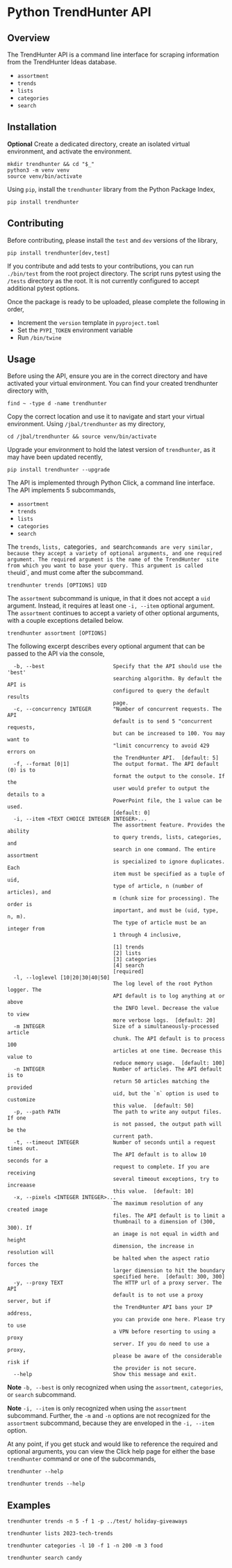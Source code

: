 # Python TrendHunter API

## Overview
The TrendHunter API is a command line interface for scraping information
from the TrendHunter Ideas database.
- `assortment`
- `trends`
- `lists`
- `categories`
- `search`

## Installation
**Optional** Create a dedicated directory, create an isolated
virtual environment, and activate the environment.
```
mkdir trendhunter && cd "$_"
python3 -m venv venv
source venv/bin/activate
```

Using `pip`, install the `trendhunter` library from the Python
Package Index,
```
pip install trendhunter
```

## Contributing
Before contributing, please install the `test` and `dev` versions of
the library,
```
pip install trendhunter[dev,test]
```

If you contribute and add tests to your contributions, you can run 
`./bin/test` from the root project directory. The script runs pytest
using the `/tests` directory as the root. It is not currently configured to accept
additional pytest options.

Once the package is ready to be uploaded, please complete the
following in order,
- Increment the `version` template in `pyproject.toml`
- Set the `PYPI_TOKEN` environment variable
- Run `/bin/twine`


## Usage
Before using the API, ensure you are in the correct directory and
have activated your virtual environment. You can find your created
trendhunter directory with,
```
find ~ -type d -name trendhunter
```

Copy the correct location and use it to navigate and start your
virtual environment. Using `/jbal/trendhunter` as my directory,
```
cd /jbal/trendhunter && source venv/bin/activate
```

Upgrade your environment to hold the latest version of `trendhunter`, as
it may have been updated recently,
```
pip install trendhunter --upgrade
```

The API is implemented through Python Click, a command line
interface. The API implements 5 subcommands,
- `assortment`
- `trends`
- `lists`
- `categories`
- `search`

The `trends`, `lists, `categories`, and `search` commands are very similar,
because they accept a variety of optional arguments, and one
required argument. The required argument is the name of the TrendHunter 
site from which you want to base your query. This argument is called the
`uid`, and must come after the subcommand.
```
trendhunter trends [OPTIONS] UID
```

The `assortment` subcommand is unique, in that it does not accept a `uid`
argument. Instead, it requires at least one `-i, --item` optional argument.
The `assortment` continues to accept a variety of other optional
arguments, with a couple exceptions detailed below.
```
trendhunter assortment [OPTIONS]
```

The following excerpt describes every optional argument that can
be passed to the API via the console,
```
  -b, --best                      Specify that the API should use the 'best'
                                  searching algorithm. By default the API is
                                  configured to query the default results
                                  page.
  -c, --concurrency INTEGER       "Number of concurrent requests. The API
                                  default is to send 5 "concurrent requests,
                                  but can be increased to 100. You may want to
                                  "limit concurrency to avoid 429 errors on
                                  the TrendHunter API.  [default: 5]
  -f, --format [0|1]              The output format. The API default (0) is to
                                  format the output to the console. If the
                                  user would prefer to output the details to a
                                  PowerPoint file, the 1 value can be used.
                                  [default: 0]
  -i, --item <TEXT CHOICE INTEGER INTEGER>...
                                  The assortment feature. Provides the ability
                                  to query trends, lists, categories, and
                                  search in one command. The entire assortment
                                  is specialized to ignore duplicates. Each
                                  item must be specified as a tuple of uid,
                                  type of article, n (number of articles), and
                                  m (chunk size for processing). The order is
                                  important, and must be (uid, type, n, m).
                                  The type of article must be an integer from
                                  1 through 4 inclusive,
                                  
                                  [1] trends
                                  [2] lists
                                  [3] categories
                                  [4] search
                                  [required]
  -l, --loglevel [10|20|30|40|50]
                                  The log level of the root Python logger. The
                                  API default is to log anything at or above
                                  the INFO level. Decrease the value to view
                                  more verbose logs.  [default: 20]
  -m INTEGER                      Size of a simultaneously-processed article
                                  chunk. The API default is to process 100
                                  articles at one time. Decrease this value to
                                  reduce memory usage.  [default: 100]
  -n INTEGER                      Number of articles. The API default is to
                                  return 50 articles matching the provided
                                  uid, but the `n` option is used to customize
                                  this value.  [default: 50]
  -p, --path PATH                 The path to write any output files. If one
                                  is not passed, the output path will be the
                                  current path.
  -t, --timeout INTEGER           Number of seconds until a request times out.
                                  The API default is to allow 10 seconds for a
                                  request to complete. If you are receiving
                                  several timeout exceptions, try to increaase
                                  this value.  [default: 10]
  -x, --pixels <INTEGER INTEGER>...
                                  The maximum resolution of any created image
                                  files. The API default is to limit a
                                  thumbnail to a dimension of (300, 300). If
                                  an image is not equal in width and height
                                  dimension, the increase in resolution will
                                  be halted when the aspect ratio forces the
                                  larger dimension to hit the boundary
                                  specified here.  [default: 300, 300]
  -y, --proxy TEXT                The HTTP url of a proxy server. The API
                                  default is to not use a proxy server, but if
                                  the TrendHunter API bans your IP address,
                                  you can provide one here. Please try to use
                                  a VPN before resorting to using a proxy
                                  server. If you do need to use a proxy,
                                  please be aware of the considerable risk if
                                  the provider is not secure.
  --help                          Show this message and exit.
```

**Note** `-b, --best` is only recognized when using the
`assortment`, `categories`, or `search` subcommand.

**Note** `-i, --item` is only recognized when using the
`assortment` subcommand. Further, the `-m` and `-n` options are not recognized
for the `assortment` subcommand, because they are enveloped in the
`-i, --item` option.

At any point, if you get stuck and would like to reference the
required and optional arguments, you can view the Click help page
for either the base `trendhunter` command or one of the subcommands,
```
trendhunter --help
```
```
trendhunter trends --help
```

## Examples
```
trendhunter trends -n 5 -f 1 -p ../test/ holiday-giveaways
```
```
trendhunter lists 2023-tech-trends
```
```
trendhunter categories -l 10 -f 1 -n 200 -m 3 food
```
```
trendhunter search candy
```
